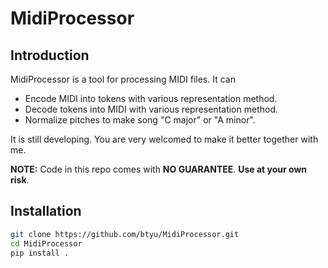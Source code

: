 # MidiProcessor

## Introduction
MidiProcessor is a tool for processing MIDI files. It can
- Encode MIDI into tokens with various representation method.
- Decode tokens into MIDI with various representation method.
- Normalize pitches to make song "C major" or "A minor".

It is still developing. You are very welcomed to make it better together with me.

**NOTE:**  Code in this repo comes with **NO GUARANTEE**. **Use at your own risk**.


## Installation

```bash
git clone https://github.com/btyu/MidiProcessor.git
cd MidiProcessor
pip install .
```
